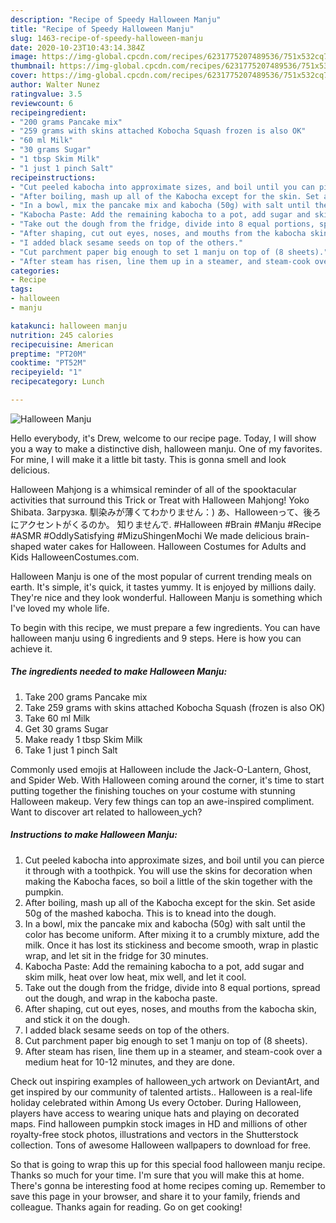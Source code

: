 ```yaml
---
description: "Recipe of Speedy Halloween Manju"
title: "Recipe of Speedy Halloween Manju"
slug: 1463-recipe-of-speedy-halloween-manju
date: 2020-10-23T10:43:14.384Z
image: https://img-global.cpcdn.com/recipes/6231775207489536/751x532cq70/halloween-manju-recipe-main-photo.jpg
thumbnail: https://img-global.cpcdn.com/recipes/6231775207489536/751x532cq70/halloween-manju-recipe-main-photo.jpg
cover: https://img-global.cpcdn.com/recipes/6231775207489536/751x532cq70/halloween-manju-recipe-main-photo.jpg
author: Walter Nunez
ratingvalue: 3.5
reviewcount: 6
recipeingredient:
- "200 grams Pancake mix"
- "259 grams with skins attached Kobocha Squash frozen is also OK"
- "60 ml Milk"
- "30 grams Sugar"
- "1 tbsp Skim Milk"
- "1 just 1 pinch Salt"
recipeinstructions:
- "Cut peeled kabocha into approximate sizes, and boil until you can pierce it through with a toothpick. You will use the skins for decoration when making the Kabocha faces, so boil a little of the skin together with the pumpkin."
- "After boiling, mash up all of the Kabocha except for the skin. Set aside 50g of the mashed kabocha. This is to knead into the dough."
- "In a bowl, mix the pancake mix and kabocha (50g) with salt until the color has become uniform. After mixing it to a crumbly mixture, add the milk. Once it has lost its stickiness and become smooth, wrap in plastic wrap, and let sit in the fridge for 30 minutes."
- "Kabocha Paste: Add the remaining kabocha to a pot, add sugar and skim milk, heat over low heat, mix well, and let it cool."
- "Take out the dough from the fridge, divide into 8 equal portions, spread out the dough, and wrap in the kabocha paste."
- "After shaping, cut out eyes, noses, and mouths from the kabocha skin, and stick it on the dough."
- "I added black sesame seeds on top of the others."
- "Cut parchment paper big enough to set 1 manju on top of (8 sheets)."
- "After steam has risen, line them up in a steamer, and steam-cook over a medium heat for 10-12 minutes, and they are done."
categories:
- Recipe
tags:
- halloween
- manju

katakunci: halloween manju 
nutrition: 245 calories
recipecuisine: American
preptime: "PT20M"
cooktime: "PT52M"
recipeyield: "1"
recipecategory: Lunch

---
```



![Halloween Manju](https://img-global.cpcdn.com/recipes/6231775207489536/751x532cq70/halloween-manju-recipe-main-photo.jpg)

Hello everybody, it's Drew, welcome to our recipe page. Today, I will show you a way to make a distinctive dish, halloween manju. One of my favorites. For mine, I will make it a little bit tasty. This is gonna smell and look delicious.

Halloween Mahjong is a whimsical reminder of all of the spooktacular activities that surround this Trick or Treat with Halloween Mahjong! Yoko Shibata. Загрузка. 馴染みが薄くてわかりません：) あ、Halloweenって、後ろにアクセントがくるのか。 知りませんで. #Halloween #Brain #Manju #Recipe #ASMR #OddlySatisfying #MizuShingenMochi We made delicious brain-shaped water cakes for Halloween. Halloween Costumes for Adults and Kids HalloweenCostumes.com.

Halloween Manju is one of the most popular of current trending meals on earth. It's simple, it's quick, it tastes yummy. It is enjoyed by millions daily. They're nice and they look wonderful. Halloween Manju is something which I've loved my whole life.


To begin with this recipe, we must prepare a few ingredients. You can have halloween manju using 6 ingredients and 9 steps. Here is how you can achieve it.

<!--inarticleads1-->

##### The ingredients needed to make Halloween Manju:

1. Take 200 grams Pancake mix
1. Take 259 grams with skins attached Kobocha Squash (frozen is also OK)
1. Take 60 ml Milk
1. Get 30 grams Sugar
1. Make ready 1 tbsp Skim Milk
1. Take 1 just 1 pinch Salt


Commonly used emojis at Halloween include the Jack-O-Lantern, Ghost, and Spider Web. With Halloween coming around the corner, it&#39;s time to start putting together the finishing touches on your costume with stunning Halloween makeup. Very few things can top an awe-inspired compliment. Want to discover art related to halloween_ych? 

<!--inarticleads2-->

##### Instructions to make Halloween Manju:

1. Cut peeled kabocha into approximate sizes, and boil until you can pierce it through with a toothpick. You will use the skins for decoration when making the Kabocha faces, so boil a little of the skin together with the pumpkin.
1. After boiling, mash up all of the Kabocha except for the skin. Set aside 50g of the mashed kabocha. This is to knead into the dough.
1. In a bowl, mix the pancake mix and kabocha (50g) with salt until the color has become uniform. After mixing it to a crumbly mixture, add the milk. Once it has lost its stickiness and become smooth, wrap in plastic wrap, and let sit in the fridge for 30 minutes.
1. Kabocha Paste: Add the remaining kabocha to a pot, add sugar and skim milk, heat over low heat, mix well, and let it cool.
1. Take out the dough from the fridge, divide into 8 equal portions, spread out the dough, and wrap in the kabocha paste.
1. After shaping, cut out eyes, noses, and mouths from the kabocha skin, and stick it on the dough.
1. I added black sesame seeds on top of the others.
1. Cut parchment paper big enough to set 1 manju on top of (8 sheets).
1. After steam has risen, line them up in a steamer, and steam-cook over a medium heat for 10-12 minutes, and they are done.


Check out inspiring examples of halloween_ych artwork on DeviantArt, and get inspired by our community of talented artists.. Halloween is a real-life holiday celebrated within Among Us every October. During Halloween, players have access to wearing unique hats and playing on decorated maps. Find halloween pumpkin stock images in HD and millions of other royalty-free stock photos, illustrations and vectors in the Shutterstock collection. Tons of awesome Halloween wallpapers to download for free. 

So that is going to wrap this up for this special food halloween manju recipe. Thanks so much for your time. I'm sure that you will make this at home. There's gonna be interesting food at home recipes coming up. Remember to save this page in your browser, and share it to your family, friends and colleague. Thanks again for reading. Go on get cooking!
